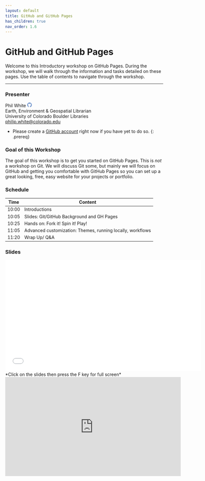 ```yaml
---
layout: default
title: GitHub and GitHub Pages
has_children: true
nav_order: 1.6
---
```


# GitHub and GitHub Pages

Welcome to this Introductory workshop on GitHub Pages. During the workshop, we will walk through the information and tasks detailed on these pages. Use the table of contents to navigate through the workshop.

____
### Presenter
Phil White <a href='https://github.com/outpw' target='_blank'><img src='../content/img/GitHub-Mark-custom.svg' style='width:15px; padding:0; border:none !important;'></a>  
Earth, Environment & Geospatial Librarian  
University of Colorado Boulder Libraries  
[philip.white@colorado.edu](mailto:philip.white@colorado.edu)

- Please create a [GitHub account](https://github.com/) right now if you have yet to do so.
{: .prereq}

### Goal of this Workshop
The goal of this workshop is to get you started on GitHub Pages. This is *not* a workshop on Git. We will discuss Git some, but mainly we will focus on GitHub and getting you comfortable with GitHub Pages so you can set up a great looking, free, easy website for your projects or portfolio.

### Schedule

| Time | Content
| --- | ---
| 10:00 | Introductions
| 10:05 | Slides: Git/GitHub Background and GH Pages
| 10:25 | Hands on: Fork it! Spin it! Play!
| 11:05 | Advanced customization: Themes, running locally, workflows
| 11:20 | Wrap Up/ Q&A

### Slides  
<iframe width="625" height="352" frameborder="0" marginheight="0" marginwidth="0" src="slides/GitHub-GH-Pages.html"></iframe> *Click on the slides then press the F key for full screen*

<iframe width="560" height="315" src="https://docs.google.com/forms/d/e/1FAIpQLSfy91XMjfRzEkueK2yNoHe4VHnOd1KOCKU8rHH4QktRu5djRA/viewform" title="Survey" frameborder="0" allow="accelerometer; autoplay; clipboard-write; encrypted-media; gyroscope; picture-in-picture; web-share" allowfullscreen></iframe>
